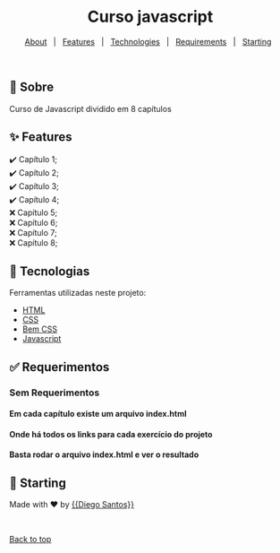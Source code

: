 <div align="center" id="top"> 

  &#xa0;

</div>

<h1 align="center">Curso javascript</h1>

<p align="center">

  <!-- <img alt="Github issues" src="https://img.shields.io/github/issues/{{odiegosantos}}/calido?color=56BEB8" /> -->

  <!-- <img alt="Github forks" src="https://img.shields.io/github/forks/{{odiegosantos}}/calido?color=56BEB8" /> -->

  <!-- <img alt="Github stars" src="https://img.shields.io/github/stars/{{odiegosantos}}/calido?color=56BEB8" /> -->
</p>

<!-- Status -->

<!-- <h4 align="center"> 
	🚧  Curso Javascript 🚀 Em construção...  🚧
</h4> 

<hr> -->

<p align="center">
  <a href="#dart-about">About</a> &#xa0; | &#xa0; 
  <a href="#sparkles-features">Features</a> &#xa0; | &#xa0;
  <a href="#rocket-technologies">Technologies</a> &#xa0; | &#xa0;
  <a href="#white_check_mark-requirements">Requirements</a> &#xa0; | &#xa0;
  <a href="#checkered_flag-starting">Starting</a> &#xa0;
</p>

<br>

## :dart: Sobre ##

Curso de Javascript dividido em 8 capítulos

## :sparkles: Features ##

:heavy_check_mark: Capítulo 1;\
:heavy_check_mark: Capítulo 2;\
:heavy_check_mark: Capítulo 3;\
:heavy_check_mark: Capítulo 4;\
:x: Capítulo 5;\
:x: Capítulo 6;\
:x: Capítulo 7;\
:x: Capítulo 8;

## :rocket: Tecnologias ##

Ferramentas utilizadas neste projeto:

- [HTML](https://www.w3.org/standards/webdesign/htmlcss)
- [CSS](https://www.w3.org/standards/webdesign/htmlcss)
- [Bem CSS](http://getbem.com/)
- [Javascript](https://developer.mozilla.org/pt-BR/docs/Web/JavaScript)

## :white_check_mark: Requerimentos ##

### Sem Requerimentos
#### Em cada capítulo existe um arquivo index.html
#### Onde há todos os links para cada exercício do projeto 
#### Basta rodar o arquivo index.html e ver o resultado

## :checkered_flag: Starting ##

Made with :heart: by <a href="https://github.com/{{odiegosantos}}" target="_blank">{{Diego Santos}}</a>

&#xa0;

<a href="#top">Back to top</a>
